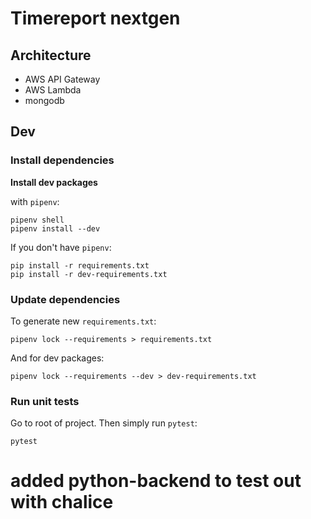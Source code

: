 # Timereport nextgen

## Architecture
* AWS API Gateway
* AWS Lambda
* mongodb

## Dev
### Install dependencies
__Install dev packages__

with `pipenv`:
```
pipenv shell
pipenv install --dev
```

If you don't have `pipenv`:
```
pip install -r requirements.txt
pip install -r dev-requirements.txt
```
### Update dependencies
To generate new `requirements.txt`:
```
pipenv lock --requirements > requirements.txt
```
And for dev packages:
```
pipenv lock --requirements --dev > dev-requirements.txt
```
### Run unit tests
Go to root of project.
Then simply run `pytest`:
```
pytest
```

# added python-backend to test out with chalice
